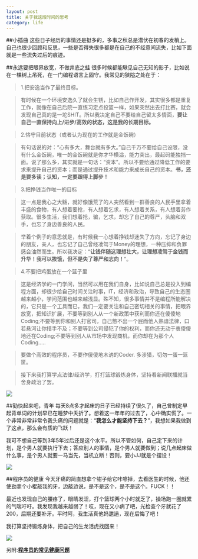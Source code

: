 ```yaml
---
layout: post
title: 关于我这段时间的思考
category: life
---
```

##小插曲
这些日子经历的事情还是挺多的，多事之秋总是潜伏在初春的发梢上。自己也很少回顾和反思，一些是否得失很多都是在自己的不经意间流失，比如下面就是一些流失过后的痕迹。

##永远要把眼界放宽，不做井底之蛙
很多时候都能瞅见自己无知的影子，比如说在一棵树上吊死，在一门编程语言上固守。我常见的狭隘之处在于：
>1.把安逸当作了最终目标。

>有时候在一个环境安逸久了就会生锈，比如自己作开发，其实很多都是重复工作，就像在自己后院一直练习定点投篮一样，如果突然出去打比赛，就会发现自己真的是一坨SHIT。所以我决定自己不要给自己留太多情面，**要让自己一直保持向上/进步/高效的状态，这是我的长期目标。**

>2.恪守目前状态（或者认为现在的工作就是金饭碗）

>有句话说的对：“心有多大，舞台就有多大。”自己千万不要给自己设限，没有什么金饭碗，唯一的金饭碗就是你才华横溢，能力突出，最起码能独挡一面。说了那么多，其实就是一句话：“资本”。所以不要给通过降低工作的要求来提升自己的资本；而是通过提升技术和能力来成长自己的资本。**书，还是要多读；认知，一定要跟得上脚步！**

>3.把挣钱当作唯一的目标

>这一点是我心之大觞，就好像饿荒了的人突然看到一群善良的人民手里拿着丰盛的食物，有人想着要抢，有人想着乞求，有人想着关系，有人想着劳作获取。很多生活，我们想着抢，骗，乞求，却忘了自己的尊严，头脑和双手，也忘了身边善良的人民。

>举着个例子的意思就是，有时候我一心想着挣钱却迷失了方向，忘记了身边的朋友，亲人，也忘记了自己曾经凌驾于Money的理想，一种压抑和负罪感会油然而生。所以我决定：“**让钱伴随这理想壮大，让理想凌驾于金钱而升华！我可以挨饿，但不是失了尊严和志向！**”。

>4.不要把鸡蛋放在一个篮子里

>这是经济学的一门学问，当然可以用在我们自身，比如说自己总是投入到编程方面，却很少给自己时间关注时事，IT，经济和政治，导致自己的生态圈越来越小，学问范围也越来越浅显。殊不知，很多事情并不是编程所能解决的，它只是一个工具而已，我们一定要关注和自己密切相关的事情，把眼界放宽，把知识扩展，不要等到别人从一个新政策中获利而你还在傻傻地Coding;不要等到你和别人打官司，自己憋不出一个屁而他人熟谙法律，口若悬河让你措手不及；不要等到公司侵犯了你的权利，而你还无动于衷傻傻地还在Coding;不要等到别人从市场中发现商机，而你却在为那个人Coding.....

>要做个高效的程序员，不要作傻傻地木讷的Coder. 多涉猎，切勿一蛋一篮筐。

>接下来我打算学点法律/经济学，打打篮球锻炼身体，坚持看新闻联播就当舍身政治了罢。

![](http://pub1.chinadaily.com.cn/mhdasai/pics/mid/200605/20060501215412_249_077e29b1.jpg)


##勤快起来吧，青年
每天8点多才起床的日子已经持续了很久了，自己曾制定早起背单词的计划早已在睡梦中夭折了。想着这一年年的过去了，心中确实慌了。一个非常非常非常令我头痛的问题就是：“**我怎么才能坚持下去？**”，我想如果我做到了这点，那么会有质的飞跃！

我可不想自己等到3年5年过后还是这个水平。所以不管如何，自己定下来的计划，是个男人就要执行下去；答应别人的事情，是个男人就要做到；说几点起床做什么事，是个男人就要一马当先，当机立断！否则，要小JJ就是个摆设！

![](http://designurge.com/wp-content/uploads/2014/02/65.jpg)

##程序员的健康
今天牙痛的简直想拿个钳子给它咔嚓掉，去看医生的时候，他还使劲拿个小棍敲我的牙，边敲边说，是不是这个，是不是这个。FUCK！！

最近也发现自己的腰疼了，眼睛发涩，打个篮球两个小时就乏了，操场跑一圈就累的气喘吁吁。我发现我越来越弱了！哎，现在又小病了吧，光检查个牙就花了200，后期还要补牙。平时阿，我生活真他妈邋遢，现在后悔了吧！

我打算坚持锻炼身体，把自己的生龙活虎找回来！

![](http://howtostartinstandupcomedy.com/wp-content/uploads/2013/01/stand-up-comedian-05.jpg)


另附:[**程序员的常见健康问题**](http://www.csdn.net/article/2011-02-17/292096)


